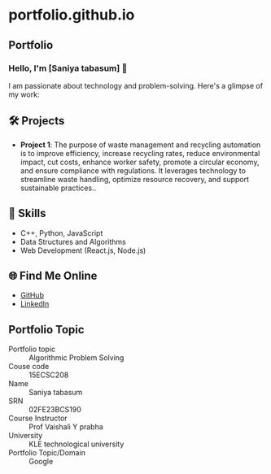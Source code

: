 # portfolio.github.io
## Portfolio

### Hello, I'm [Saniya tabasum] 👋

I am passionate about technology and problem-solving. Here's a glimpse of my work:

## 🛠️ Projects
- **Project 1**: The purpose of waste management and recycling automation is to improve efficiency, increase recycling rates, reduce environmental impact, cut costs, enhance worker safety, promote a circular economy, and ensure compliance with regulations. It leverages technology to streamline waste handling, optimize resource recovery, and support sustainable practices..


## 🚀 Skills
- C++, Python, JavaScript
- Data Structures and Algorithms
- Web Development (React.js, Node.js)

## 🌐 Find Me Online
- [GitHub](https://github.com/your-github-saniya-tabasum)
- [LinkedIn](https://www.linkedin.com/in/saniya-tabasum-0942ba2a8)

## Portfolio Topic

<dl>
<dt>Portfolio topic</dt>
<dd>Algorithmic Problem Solving</dd>
<dt>Couse code</dt>
<dd>15ECSC208</dd>
<dt>Name</dt>
<dd>Saniya tabasum</dd>
<dt>SRN</dt>
<dd>02FE23BCS190</dd>
<dt>Course Instructor</dt>
<dd>Prof Vaishali Y prabha </dd>
<dt>University</dt>
<dd>KLE technological university</dd>
<dt>Portfolio Topic/Domain</dt>
<dd>Google</dd>
</dl>

<br> 
